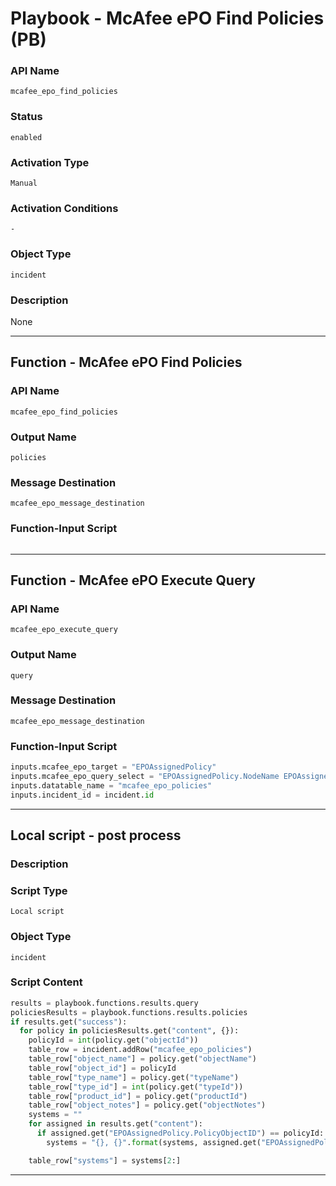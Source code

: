 <!--
    DO NOT MANUALLY EDIT THIS FILE
    THIS FILE IS AUTOMATICALLY GENERATED WITH resilient-sdk codegen
    Generated with resilient-sdk v50.0.151
-->

# Playbook - McAfee ePO Find Policies (PB)

### API Name
`mcafee_epo_find_policies`

### Status
`enabled`

### Activation Type
`Manual`

### Activation Conditions
`-`

### Object Type
`incident`

### Description
None


---
## Function - McAfee ePO Find Policies

### API Name
`mcafee_epo_find_policies`

### Output Name
`policies`

### Message Destination
`mcafee_epo_message_destination`

### Function-Input Script
```python

```

---
## Function - McAfee ePO Execute Query

### API Name
`mcafee_epo_execute_query`

### Output Name
`query`

### Message Destination
`mcafee_epo_message_destination`

### Function-Input Script
```python
inputs.mcafee_epo_target = "EPOAssignedPolicy"
inputs.mcafee_epo_query_select = "EPOAssignedPolicy.NodeName EPOAssignedPolicy.PolicyObjectID"
inputs.datatable_name = "mcafee_epo_policies"
inputs.incident_id = incident.id
```

---

## Local script - post process

### Description


### Script Type
`Local script`

### Object Type
`incident`

### Script Content
```python
results = playbook.functions.results.query
policiesResults = playbook.functions.results.policies
if results.get("success"):
  for policy in policiesResults.get("content", {}):
    policyId = int(policy.get("objectId"))
    table_row = incident.addRow("mcafee_epo_policies")
    table_row["object_name"] = policy.get("objectName")
    table_row["object_id"] = policyId
    table_row["type_name"] = policy.get("typeName")
    table_row["type_id"] = int(policy.get("typeId"))
    table_row["product_id"] = policy.get("productId")
    table_row["object_notes"] = policy.get("objectNotes")
    systems = ""
    for assigned in results.get("content"):
      if assigned.get("EPOAssignedPolicy.PolicyObjectID") == policyId:
        systems = "{}, {}".format(systems, assigned.get("EPOAssignedPolicy.NodeName"))

    table_row["systems"] = systems[2:]
```

---

